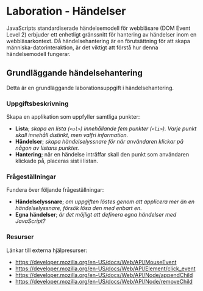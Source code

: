 # Laboration - Händelser

JavaScripts standardiserade händelsemodell för webbläsare (DOM Event Level 2) erbjuder ett enhetligt gränssnitt för hantering av händelser inom en webbläsarkontext. Då händelsehantering är en förutsättning för att skapa människa-datorinteraktion, är det viktigt att förstå hur denna händelsemodell fungerar.

## Grundläggande händelsehantering

Detta är en grundläggande laborationsuppgift i händelsehantering.

### Uppgiftsbeskrivning

Skapa en applikation som uppfyller samtliga punkter:

- **Lista**; *skapa en lista (`<ul>`) innehållande fem punkter (`<li>`). Varje punkt skall innehåll distinkt, men valfri information.*
- **Händelser**; *skapa händelselyssnare för när användaren klickar på någon av listans punkter.*
- **Hantering**; när en händelse inträffar skall den punkt som användaren klickade på, placeras sist i listan.

### Frågeställningar

Fundera över följande frågeställningar:

- **Händelselyssnare**; *om uppgiften löstes genom att applicera mer än en händelselyssnare, försök lösa den med enbart en.*
- **Egna händelser**; *är det möjligt att definera egna händelser med JavaScript?*

### Resurser

Länkar till externa hjälpresurser:

- https://developer.mozilla.org/en-US/docs/Web/API/MouseEvent
- https://developer.mozilla.org/en-US/docs/Web/API/Element/click_event
- https://developer.mozilla.org/en-US/docs/Web/API/Node/appendChild
- https://developer.mozilla.org/en-US/docs/Web/API/Node/removeChild